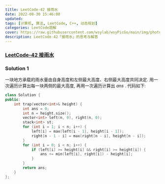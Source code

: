 ```yaml
---
title: LeetCode-42 接雨水
date: 2022-08-30 15:46:00
updated:
tags: [计算机, 算法, LeetCode, C++, 动态规划]
categories: LeetCode题解
cover: https://raw.githubusercontent.com/wsylab/wsyPicGo/main/img/photo-1517964101322-a4cfaaf56e5b.avif
description: LeetCode-42「接雨水」的思考与解答
---
```

### [LeetCode-42 接雨水](https://leetcode.cn/problems/trapping-rain-water/)

### Solution 1
一块地方承载的雨水量由自身高度和左侧最大高度、右侧最大高度共同决定. 用一次遍历计算出每一块两侧的最大高度, 再用一次遍历计算出 $ans$ .
代码如下:
```C++
class Solution {
public:
    int trap(vector<int>& height) {
        int ans = 0;
        int n = height.size();
        vector<int> left(n, 0), right(n, 0);
        stack<int> st;
        for (int i = 1; i < n; i++) {
            left[i] = max(left[i - 1], height[i - 1]);
            right[n - 1 - i] = max(right[n - i], height[n - i]);
        }
        for (int i = 0; i < n; i++) {
            if (left[i] >= height[i] && right[i] >= height[i]) {
                ans += min(left[i], right[i]) - height[i];
            }
        }
        return ans;
    }
};
```